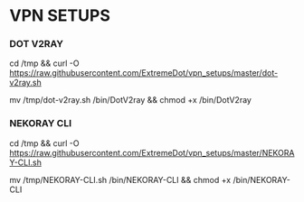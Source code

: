 # VPN SETUPS

### DOT V2RAY
cd /tmp && curl -O https://raw.githubusercontent.com/ExtremeDot/vpn_setups/master/dot-v2ray.sh

mv /tmp/dot-v2ray.sh /bin/DotV2ray && chmod +x /bin/DotV2ray


### NEKORAY CLI
cd /tmp && curl -O https://raw.githubusercontent.com/ExtremeDot/vpn_setups/master/NEKORAY-CLI.sh

mv /tmp/NEKORAY-CLI.sh /bin/NEKORAY-CLI && chmod +x /bin/NEKORAY-CLI

